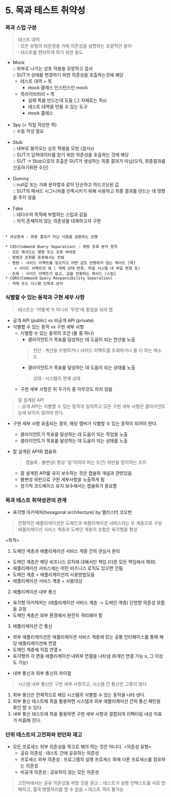# 5. 목과 테스트 취약성

### 목과 스텁 구분
> 테스트 대역</br>
> : 모든 유형의 비운영용 가짜 의존성을 설명하는 포괄적인 용어</br>
> : 테스트를 편리하게 하기 위한 용도
* Mock </br>
  :: 외부로 나가는 상호 작용을 모방하고 검사</br>
  :: SUT가 상태를 변경하기 위한 의존성을 호출하는것에 해당</br>
  - 테스트 대역 = 목
    - mock 클래스 인스턴스인 mock
  - 목라이브러리 = 목
    - 실제 목을 만드는데 도움 (그 자체로는 목x)
    - 테스트 대역을 만들 수 있는 도구
    - mock 클래스
  </br>
* Spy (= 직접 작성한 목)</br>
  :: 수동 작성 필요</br>
  </br>
* Stub </br>
  :: 내부로 들어오는 상호 작용을 모방 (검사x) </br>
  :: SUT가 입력데이터를 얻기 위한 의존성을 호출하는 것에 해당</br>
  :: SUT -> Stub으로의 호출은 SUT가 생성하는 최종 결과가 아님(오직, 최종결과를 산출하기위한 수단)</br>
  </br>
* Dummy</br>
  :: null값 또는 가짜 문자열과 같이 단순하고 하드코딩된 값</br>
  :: SUT의 메서드 시그니처를 만족시키기 위해 사용하고 최종 결과를 만드는 데 영향을 주지 않음</br>
  </br>
* Fake</br>
  :: 대다수의 목적에 부합하는 스텁과 같음</br>
  :: 아직 존재하지 않는 의존성을 대체하고자 구현</br>
  </br>

~~~
* 과잉명세 : 최종 결과가 아닌 사항을 검증하는 관행
~~~

~~~
* CQS(Command Query Separation) : 명령 조회 분리 원칙
 - 모든 메서드는 명령 또는 조회 여야함
 - 명령과 조회를 혼용해서는 안됨
 - 명령 : 사이드 이펙트를 일으키고 어떤 값도 반환하지 않는 메서드 [목]
    > 사이드 이펙트의 예 ( 객체 상태 변경, 파일 시스템 내 파일 변경 등)
 - 조회 : 사이드 이펙트가 없고, 값을 반환하는 메서드 [스텁]
* CQRS(Command Query Responsibility Seperation)
 - 객체 또는 시스템 단위로 분리
~~~

### 식별할 수 있는 동작과 구현 세부 사항
> 테스트는 '어떻게'가 아니라 '무엇'에 중점을 둬야 함

* 공개 API (public) vs 비공개 API (private)
* 식별할 수 있는 동작 vs 구현 세부 사항
  * 식별할 수 있는 동작의 조건 (둘 중 하나)
    * 클라이언트가 목표를 달성하는 데 도움이 되는 연산을 노출
    > 연산 : 계산을 수행하거나 사이드 이펙트를 초래하거나 둘 다 하는 메소드
    * 클라이언트가 목표를 달성하는 데 도움이 되는 상태를 노출
    > 상태 : 시스템의 현재 상태
  * 구현 세부 사항은 위 두가지 중 아무것도 하지 않음

> 잘 설계된 API</br>
> :: 공개 API는 식별할 수 있는 동작과 일치하고 모든 구현 세부 사항은 클라이언트 눈에 보이지 않아야 한다.

* 구현 세부 사항 유출되는 경우, 해당 맴버가 식별할 수 있는 동작이 되어야 한다.
  * 클라이언트가 목표를 달성하는 데 도움이 되는 작업을 노출
  * 클라이언트가 목표를 달성하는 데 도움이 되는 상태를 노출

* 잘 설계된 API와 캡슐화 
  > 캡슐화 : 불변성( 항상 '참'이어야 하는 조건) 위반을 방지하는 조치
  - 잘 설계된 API를 유지 보수하는 것은 캡슐화 개념과 관련있음
  - 불변성 위반으로 구현 세부사항을 노출하게 됨
  - 장기적 코드베이스 유지 보수에서는 캡슐화가 중요함


### 목과 테스트 취약성관의 관계
* 육각형 아키덱처(hexagonal architecture) by 앨리스터 코오번
> 전형적인 애플리케이션은 도메인과 애플리케이션 서비스라는 두 계층으로 구성
> 애플리케이션 서비스 계층과 도메인 계층의 조합은 육각형을 형성

<목적>
1. 도메인 계층과 애플리케이션 서비스 계증 간의 관심사 분리
  - 도메인 계층은 해당 비즈니스 로직에 대해서만 책임 (다른 모든 책임에서 제외)
  - 애플리케이션 서비스에는 어떤 비즈니스 로직도 있으면 안됨
  - 도메인 계층 = 애플리케이션의 사용방법모음
  - 애플리케이션 서비스 계층 = 사용대상
2. 애플리케이션 내부 통신
  - 육각형 아키텍처는 (애플리케이션 서비스 계층 -> 도메인 계층) 단방향 의존성 흐름을 규정
  - 도메인 계층은 외부 환경에서 완전히 격리돼야 함
3. 애플리케이션 간 통신
  - 외부 애플리케이션은 애플리케이션 서비스 계층에 있는 공통 인터페이스를 통해 해당 애플리케이션에 연결
  - 도메인 계층에 직접 연결 x
  - 육각형의 각 면을 애플리케이션 내외부 연결을 나타냄 (6개만 연결 가능 x, 그 이상도 가능)
  
* 내부 통신과 외부 통신의 차이점
> 시스템 내부 통신은 구현 세부 사항이고, 시스템 간 통신은 그렇지 않다.
1. 외부 통신은 전체적으로 해당 시스템의 식별할 수 있는 동작을 나타 낸다.
2. 외부 통신 테스트에 목을 활용하면 시스템과 외부 애플리케이션 간의 통신 패턴을 확인 할 수 있다.
3. 내부 통신 테스트에 목을 활용하면 구현 세부 사항과 결합되여 리팩터링 내성 지표가 미흡해 진다.

### 단위 테스트의 고전파와 런던파 재고
* 모든 프로세스 외부 의존성을 목으로 해야 하는 것은 아니다.
<의존성 유형>
  * 공유 의존성 : 테스트 간에 공유하는 의존성
  * 프로세스 외부 의존성 : 프로그램의 실행 프로세스 외에 다른 프로세스를 점유하는 의존성
  * 비공개 의존성 : 공유하지 않는 모든 의존성
> 고전파에서는 공유 의존성을 피할 것을 권고
> :: 테스트가 실행 컨텍스트를 서로 방해하고, 결국 병렬처리를 할 수 없음
> = 테스트 격리 불가능
